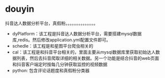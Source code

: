 # douyin
 抖音达人数据分析平台，真假粉。。。。。。。。。。。。。。

- dyPlatform：该工程是抖音达人数据分析平台，需要搭建mysql数据库,redis。然后修改application.yml配置文件即可。
- schedle：该工程是和星图平台爬虫相关的
- cal：该工程是和抖音平台相关的，里面主要从mysql数据库里获取初始达人数据列表，然后去抖音爬取详细的相关数据。另一个功能是结合抖音的web页面和抖音客户端定时按每几分钟获取监控的视频数据
- python: 包含评论话题度和真假粉分类器